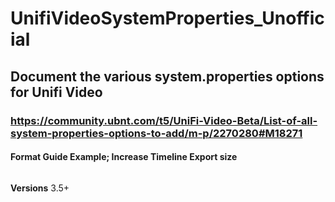 # UnifiVideoSystemProperties_Unofficial
## Document the various system.properties options for Unifi Video
### https://community.ubnt.com/t5/UniFi-Video-Beta/List-of-all-system-properties-options-to-add/m-p/2270280#M18271


#### Format Guide Example; Increase Timeline Export size

```export.tempdir=/path/to/location
```

**Versions** 3.5+

